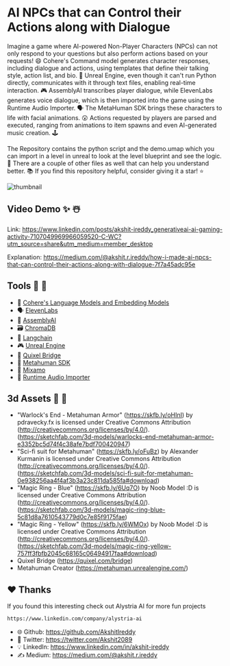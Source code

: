 # AI NPCs that can Control their Actions along with Dialogue

Imagine a game where AI-powered Non-Player Characters (NPCs) can not only respond to your questions but also perform actions based on your requests! 😄 Cohere's Command model generates character responses, including dialogue and actions, using templates that define their talking style, action list, and bio. 💬 Unreal Engine, even though it can't run Python directly, communicates with it through text files, enabling real-time interaction. 🎮 AssemblyAI transcribes player dialogue, while ElevenLabs generates voice dialogue, which is then imported into the game using the Runtime Audio Importer. 🗣️ The MetaHuman SDK brings these characters to life with facial animations. 😮 Actions requested by players are parsed and executed, ranging from animations to item spawns and even AI-generated music creation. 🕹️

The Repository contains the python script and the demo.umap which you can import in a level in unreal to look at the level blueprint and see the logic. 📂 There are a couple of other files as well that can help you understand better. 📚 If you find this repository helpful, consider giving it a star! ⭐

![thumbnail](https://github.com/AkshitIreddy/AI-NPCs-that-can-Control-their-Actions-along-with-Dialogue/assets/90443032/13356579-4ad0-4db6-beaf-66cb62176678)


## Video Demo ✨ ☃️

Link: https://www.linkedin.com/posts/akshit-ireddy_generativeai-ai-gaming-activity-7107049969966059520-C-WC?utm_source=share&utm_medium=member_desktop

Explanation: https://medium.com/@akshit.r.ireddy/how-i-made-ai-npcs-that-can-control-their-actions-along-with-dialogue-7f7a45adc95e

## Tools 🚀 🔧
- 🤖 [Cohere's Language Models and Embedding Models](https://cohere.com/) 
- 🗣️ [ElevenLabs](https://elevenlabs.io/)
- 📝 [AssemblyAI](https://www.assemblyai.com/)
- 🗃️ [ChromaDB](https://www.trychroma.com/)
- 🔗 [Langchain](https://www.langchain.com/)
- 🎮 [Unreal Engine](https://www.unrealengine.com/en-US)
- 🌲 [Quixel Bridge](https://quixel.com/bridge)
- 🧔 [Metahuman SDK](https://www.unrealengine.com/marketplace/en-US/item/66b869fa0d3748e78d422e59716597b6)
- 🙆 [Mixamo](https://www.mixamo.com/)
- 🏃 [Runtime Audio Importer](https://www.unrealengine.com/marketplace/en-US/product/runtime-audio-importer)


## 3d Assets 🧊 🏰
- "Warlock's End - Metahuman Armor" (https://skfb.ly/oHInI) by pdravecky.fx is licensed under Creative Commons Attribution (http://creativecommons.org/licenses/by/4.0/).(https://sketchfab.com/3d-models/warlocks-end-metahuman-armor-e3352bc5d74f4c38afe7bdf700420947)
- "Sci-fi suit for Metahuman" (https://skfb.ly/oFuBz) by Alexander Kurmanin is licensed under Creative Commons Attribution (http://creativecommons.org/licenses/by/4.0/). (https://sketchfab.com/3d-models/sci-fi-suit-for-metahuman-0e938256aa4f4af3b3a23c811da585fa#download)
- "Magic Ring - Blue" (https://skfb.ly/6Uq7O) by Noob Model :D is licensed under Creative Commons Attribution (http://creativecommons.org/licenses/by/4.0/).(https://sketchfab.com/3d-models/magic-ring-blue-5c81d8a7610543779d0c7e85f9175fae)
- "Magic Ring - Yellow" (https://skfb.ly/6WMOx) by Noob Model :D is licensed under Creative Commons Attribution (http://creativecommons.org/licenses/by/4.0/).(https://sketchfab.com/3d-models/magic-ring-yellow-757ff3fbfb2045c68165c06494917faa#download)
- Quixel Bridge (https://quixel.com/bridge)
- Metahuman Creator (https://metahuman.unrealengine.com/)

## ❤️ Thanks

If you found this interesting check out Alystria AI for more fun projects

```sh
https://www.linkedin.com/company/alystria-ai
```

- 🌐 Github: https://github.com/AkshitIreddy
- 🐤 Twitter: https://twitter.com/Akshit2089
- 💡 LinkedIn: https://www.linkedin.com/in/akshit-ireddy
- ✍️ Medium: https://medium.com/@akshit.r.ireddy
